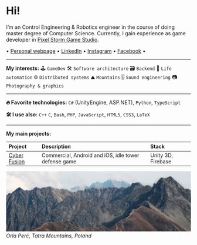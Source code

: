 # Hi!
I’m an Control Engineering & Robotics engineer in the course of doing master degree of Computer Science.
Currently, I gain experience as game developer in [Pixel Storm Game Studio](https://pixelstorm.pl/).

 • [Personal webpage](https://goorkamateusz.github.io)
 • [LinkedIn](https://www.linkedin.com/in/goorkamateusz/)
 • [Instagram](https://www.instagram.com/goorkamateusz/)
 • [Facebook](https://www.facebook.com/goorkamateusz)
 •

___
**My interests:**
🕹 `GameDev`
🛠 `Software architecture`
🗃 `Backend`
🤖 `Life automation`
🌐 `Distributed systems`
⛰ `Mountains`
🎚 `Sound engineering`
📷 `Photography & graphics`

___
**🔥 Favorite technologies:**
`C#` (UnityEngine, ASP.NET),
`Python`,
`TypeScript`

**🛠 I use also:**
`C++`
`C`,
`Bash`,
`PHP`,
`JavaScript`,
`HTML5`,
`CSS3`,
`LaTeX`

___
**My main projects:**

| Project        | Description                                          | Stack              |
| :------------- | :--------------------------------------------------- | :----------------- |
| [Cyber Fusion] | Commercial, Android and iOS, idle tower defense game | Unity 3D, Firebase |

<!-- | [Graph Map]    | My graduation project                                | ASP.NET, JS, MariaDB | -->

[Cyber Fusion]: https://goorkamateusz.github.io/cyber-fushion.html
[Graph Map]: https://goorkamateusz.github.io/GraphMap.html

![Photo of...](img/orla-perc-wide.jpg)
_Orla Perć, Tatra Mountains, Poland_
